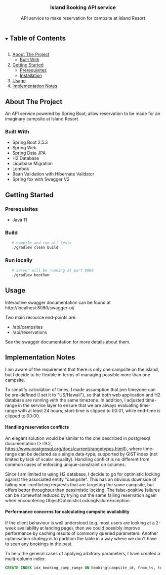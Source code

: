 <h3 align="center">Island Booking API service</h3>
<p align="center">
    API service to make reservation for campsite at Island Resort
</p>

<!-- TABLE OF CONTENTS -->
<details open="open">
  <summary><h2 style="display: inline-block">Table of Contents</h2></summary>
  <ol>
    <li>
      <a href="#about-the-project">About The Project</a>
      <ul>
        <li><a href="#built-with">Built With</a></li>
      </ul>
    </li>
    <li>
      <a href="#getting-started">Getting Started</a>
      <ul>
        <li><a href="#prerequisites">Prerequisites</a></li>
        <li><a href="#installation">Installation</a></li>
      </ul>
    </li>
    <li><a href="#usage">Usage</a></li>
    <li><a href="#implementation-notes">Implementation Notes</a></li>
  </ol>
</details>

<!-- ABOUT THE PROJECT -->
## About The Project

An API service powered by Spring Boot; allow reservation to be made for an
imaginary campsite at Island Resort.

### Built With

* Spring Boot 2.5.3
* Spring Web
* Spring Data JPA
* H2 Database
* Liquibase Migration
* Lombok
* Bean Validation with Hibernate Validator
* Spring fox with Swagger V2 

<!-- GETTING STARTED -->
## Getting Started

### Prerequisites

* Java 11

### Build

```sh
   # compile and run all tests
   ./gradlew clean build
```

### Run locally

```sh
   # server will be running at port 8080
   ./gradlew bootRun
```

<!-- USAGE EXAMPLES -->
## Usage

Interactive swagger documentation can be found at http://localhost:8080/swagger-ui/

Two main resource end-points are:
* /api/campsites
* /api/reservations

See the swagger documentation for more details about them.

<!-- Implementation Notes -->
## Implementation Notes

I am aware of the requirement that there is only one campsite on the island, but I decide to be
flexible in terms of managing possible more than one campsite.

To simplify calculation of times, I made assumption that jvm timezone can be pre-defined 
(I set it to "US/Hawaii"), so that both web application and H2 database are running with the 
same timezone. In addition, I adjusted time-range in the service layer to ensure that we are
always evaluating time-range with at least 24 hours; start-time is clipped to 00:01, while end-time
is clipped to 00:00.

#### Handling reservation conflicts

An elegant solution would be similar to the one described in postgresql documentation (>=9.2, https://www.postgresql.org/docs/current/rangetypes.html]),
where time-range can be declared as a single data-type, supported by GIST index (not limited by lack of scalar equality). 
Handling conflict is no different from common cases of enforcing unique-constraint on columns.

Since I am limited to using H2 database, I decide to go for optimistic locking against the associated entity "campsite".
This has an obvious downside of failing non-conflicting requests that are targeting the same campsite, but offers better
throughput than pessimistic locking. The false-positive failures can be somewhat reduced by trying out the same
failing reservation again when encountering ObjectOptimisticLockingFailureException.

#### Performance concerns for calculating campsite availability

If the client behaviour is well understood (e.g. most users are looking at a 2-week availability at landing page), 
then we could possibly improve performance by caching results of commonly queried parameters. Another optimisation
strategy is to partition the table in a way where we don't have to scan any bookings in the past. 

To help the general cases of applying arbitrary parameters, I have created a multi-column index:
```sql
CREATE INDEX idx_booking_camp_range ON booking(campsite_id, from_ts, to_ts DESC);
```




  










